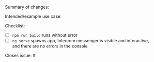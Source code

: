 <!-- Thank you for contributing to NgInterom! Before we begin, let's make sure some stuff is in order. Please check the boxes below with an 'X' after each item is met. -->

Summary of changes: 

Intended/example use case: 

Checklist:
- [ ] `npm run build` runs without error
- [ ] `ng serve` spawns app, Intercom messenger is visible and interactive, and there are no errors in the console

Closes issue: #

<!-- thanks for your contribution! -->